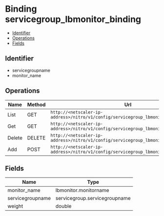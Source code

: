 # Binding servicegroup_lbmonitor_binding

- [Identifier](#identifier)
- [Operations](#operations)
- [Fields](#fields)

## Identifier

- servicegroupname
- monitor_name

## Operations

| Name | Method | Url |
|----|----|----|
| List | GET | `http://<netscaler-ip-address>/nitro/v1/config/servicegroup_lbmonitor_binding` |
| Get | GET | `http://<netscaler-ip-address>/nitro/v1/config/servicegroup_lbmonitor_binding/<name>` |
| Delete | DELETE | `http://<netscaler-ip-address>/nitro/v1/config/servicegroup_lbmonitor_binding/<name>` |
| Add | POST | `http://<netscaler-ip-address>/nitro/v1/config/servicegroup_lbmonitor_binding` |

## Fields

| Name | Type |
|----|----|
| monitor_name | lbmonitor.monitorname |
| servicegroupname | servicegroup.servicegroupname |
| weight | double |

